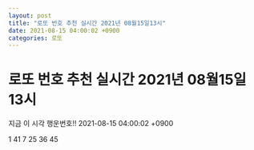 ```yaml
---
layout: post
title: "로또 번호 추천 실시간 2021년 08월15일13시"
date: 2021-08-15 04:00:02 +0900
categories: 로또
---
```


# 로또 번호 추천 실시간 2021년 08월15일13시

지금 이 시각 행운번호!! 2021-08-15 04:00:02 +0900

 1  41  7  25  36  45 

